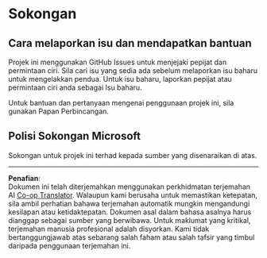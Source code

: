 <!--
CO_OP_TRANSLATOR_METADATA:
{
  "original_hash": "fdfc08baee91e402938a2b1f94fe0949",
  "translation_date": "2025-08-29T12:01:29+00:00",
  "source_file": "etc/SUPPORT.md",
  "language_code": "ms"
}
-->
# Sokongan

## Cara melaporkan isu dan mendapatkan bantuan  

Projek ini menggunakan GitHub Issues untuk menjejaki pepijat dan permintaan ciri. Sila cari isu yang sedia ada sebelum melaporkan isu baharu untuk mengelakkan pendua. Untuk isu baharu, laporkan pepijat atau permintaan ciri anda sebagai Isu baharu.

Untuk bantuan dan pertanyaan mengenai penggunaan projek ini, sila gunakan Papan Perbincangan.

## Polisi Sokongan Microsoft  

Sokongan untuk projek ini terhad kepada sumber yang disenaraikan di atas.

---

**Penafian**:  
Dokumen ini telah diterjemahkan menggunakan perkhidmatan terjemahan AI [Co-op Translator](https://github.com/Azure/co-op-translator). Walaupun kami berusaha untuk memastikan ketepatan, sila ambil perhatian bahawa terjemahan automatik mungkin mengandungi kesilapan atau ketidaktepatan. Dokumen asal dalam bahasa asalnya harus dianggap sebagai sumber yang berwibawa. Untuk maklumat yang kritikal, terjemahan manusia profesional adalah disyorkan. Kami tidak bertanggungjawab atas sebarang salah faham atau salah tafsir yang timbul daripada penggunaan terjemahan ini.